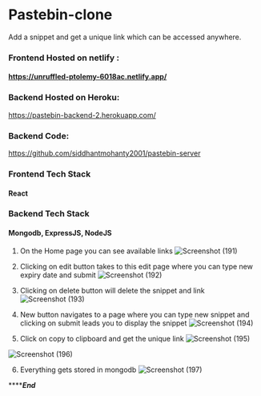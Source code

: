 # Pastebin-clone

Add a snippet and get a unique link which can be accessed anywhere.

### Frontend Hosted on  netlify :

#### https://unruffled-ptolemy-6018ac.netlify.app/

### Backend Hosted on Heroku:
https://pastebin-backend-2.herokuapp.com/

### Backend Code: 
https://github.com/siddhantmohanty2001/pastebin-server



### Frontend Tech Stack
#### React

### Backend Tech Stack
#### Mongodb, ExpressJS, NodeJS

1. On the Home page you can see available links
![Screenshot (191)](https://user-images.githubusercontent.com/65450847/154574806-b68c23ac-3ddc-463c-ade0-b0c9a83c3eac.png)

2. Clicking on edit button takes to this edit page where you can type new expiry date and submit
![Screenshot (192)](https://user-images.githubusercontent.com/65450847/154575515-7d7bea20-2ec3-4971-b36a-b2038da4a537.png)

3. Clicking on delete button will delete the snippet and link
![Screenshot (193)](https://user-images.githubusercontent.com/65450847/154575773-0c6c7112-3274-4c1a-ac3b-afdb5497438b.png)

4. New button navigates to a page where you can type new snippet and clicking on submit leads you to display the snippet
![Screenshot (194)](https://user-images.githubusercontent.com/65450847/154576143-bce4686f-cb1f-4a13-9c26-7d3cbdb0867d.png)

5. Click on copy to clipboard and get the unique link
![Screenshot (195)](https://user-images.githubusercontent.com/65450847/154576378-76668ec1-4e86-4140-a62b-2b8084114230.png)

![Screenshot (196)](https://user-images.githubusercontent.com/65450847/154576583-b7d1bb85-1707-4a25-8956-ec47b0c7dbe0.png)

6. Everything gets stored in mongodb
![Screenshot (197)](https://user-images.githubusercontent.com/65450847/154577215-ffa61a63-e219-496d-bba0-c80e3bbbf661.png)

*****************End*************



